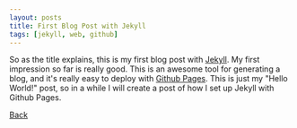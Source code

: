 ```yaml
---
layout: posts
title: First Blog Post with Jekyll
tags: [jekyll, web, github]
---
```


So as the title explains, this is my first blog post with [Jekyll](http://jekyllrb.com/).
My first impression so far is really good. This is an awesome tool for generating
a blog, and it&#39;s really easy to deploy with [Github Pages](http://pages.github.com/).
This is just my &quot;Hello World!&quot; post, so in a while I will create a post of how I
set up Jekyll with Github Pages.

<a href="/">Back</a>
